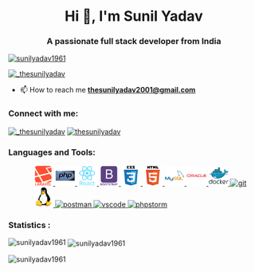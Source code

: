 <h1 align="center">Hi 👋, I'm Sunil Yadav</h1>
<h3 align="center">A passionate full stack developer from India</h3>

<p align="left"> <a href="https://github.com/ryo-ma/github-profile-trophy"><img src="https://github-profile-trophy.vercel.app/?username=sunilyadav1961" alt="sunilyadav1961" /></a> </p>

<p align="left"> <a href="https://twitter.com/_thesunilyadav" target="blank"><img src="https://img.shields.io/twitter/follow/_thesunilyadav?logo=twitter&style=for-the-badge" alt="_thesunilyadav" /></a> </p>

- 📫 How to reach me **thesunilyadav2001@gmail.com**

<h3 align="left">Connect with me:</h3>
<p align="left">
<a href="https://twitter.com/_thesunilyadav" target="blank"><img align="center" src="https://raw.githubusercontent.com/rahuldkjain/github-profile-readme-generator/master/src/images/icons/Social/twitter.svg" alt="_thesunilyadav" height="30" width="40" /></a>
<a href="https://linkedin.com/in/thesunilyadav" target="blank"><img align="center" src="https://raw.githubusercontent.com/rahuldkjain/github-profile-readme-generator/master/src/images/icons/Social/linked-in-alt.svg" alt="thesunilyadav" height="30" width="40" /></a>
</p>

<h3 align="left">Languages and Tools:</h3>
<p align="left" style="padding-left:50px;"> 
<a href="https://laravel.com/" target="_blank">
    <img src="https://raw.githubusercontent.com/devicons/devicon/master/icons/laravel/laravel-plain-wordmark.svg" alt="laravel" width="40" height="40"/>
  </a>
  <a href="https://www.php.net" target="_blank"> 
    <img src="https://raw.githubusercontent.com/devicons/devicon/master/icons/php/php-original.svg" alt="php" width="40" height="40"/>
   </a>
  <a href="https://reactjs.org/" target="_blank"> 
    <img src="https://raw.githubusercontent.com/devicons/devicon/master/icons/react/react-original-wordmark.svg" alt="react" width="40" height="40"/> 
   </a>  
  <a href="https://getbootstrap.com" target="_blank"> 
    <img src="https://raw.githubusercontent.com/devicons/devicon/master/icons/bootstrap/bootstrap-plain-wordmark.svg" alt="bootstrap" width="40" height="40"/> 
  </a> 
  <a href="https://www.w3schools.com/css/" target="_blank"> 
    <img src="https://raw.githubusercontent.com/devicons/devicon/master/icons/css3/css3-original-wordmark.svg" alt="css3" width="40" height="40"/>
  </a>
  <a href="https://www.w3.org/html/" target="_blank">
    <img src="https://raw.githubusercontent.com/devicons/devicon/master/icons/html5/html5-original-wordmark.svg" alt="html5" width="40" height="40"/> 
  </a> 
  <a href="https://www.mysql.com/" target="_blank"> 
    <img src="https://raw.githubusercontent.com/devicons/devicon/master/icons/mysql/mysql-original-wordmark.svg" alt="mysql" width="40" height="40"/>
  </a> 
  <a href="https://www.oracle.com/" target="_blank"> 
    <img src="https://raw.githubusercontent.com/devicons/devicon/master/icons/oracle/oracle-original.svg" alt="oracle" width="40" height="40"/>
  </a> 
  <a href="https://www.docker.com/" target="_blank"> 
    <img src="https://raw.githubusercontent.com/devicons/devicon/master/icons/docker/docker-original-wordmark.svg" alt="docker" width="40" height="40"/> 
  </a> 
  <a href="https://git-scm.com/" target="_blank"> 
    <img src="https://www.vectorlogo.zone/logos/git-scm/git-scm-icon.svg" alt="git" width="40" height="40"/> 
  </a> 
  <a href="https://www.linux.org/" target="_blank"> 
    <img src="https://raw.githubusercontent.com/devicons/devicon/master/icons/linux/linux-original.svg" alt="linux" width="40" height="40"/> 
  </a>
   <a href="https://postman.com" target="_blank"> 
    <img src="https://www.vectorlogo.zone/logos/getpostman/getpostman-icon.svg" alt="postman" width="40" height="40"/>
   </a> 
   
   <a href="https://code.visualstudio.com/" target="_blank"> 
    <img src="https://www.vectorlogo.zone/logos/visualstudio_code/visualstudio_code-icon.svg" alt="vscode" width="40" height="40"/>
   </a>
    <a href="https://www.jetbrains.com/phpstorm/" target="_blank"> 
    <img src="https://cdn.worldvectorlogo.com/logos/phpstorm-1.svg" alt="phpstorm" width="40" height="40"/>
   </a>
   
  </p>

<h3 align="left"> Statistics :</h3>
<p><img align="left" src="https://github-readme-stats.vercel.app/api/top-langs?username=sunilyadav1961&show_icons=true&locale=en&layout=compact" alt="sunilyadav1961" /></p>

<p>&nbsp;<img align="center" src="https://github-readme-stats.vercel.app/api?username=sunilyadav1961&show_icons=true&locale=en" alt="sunilyadav1961" /></p>

<p><img align="center" src="https://github-readme-streak-stats.herokuapp.com/?user=sunilyadav1961&" alt="sunilyadav1961" /></p>
